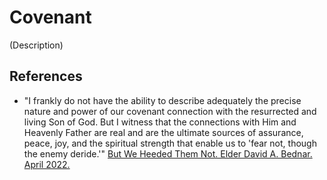 # Covenant

(Description)

## References
- "I frankly do not have the ability to describe adequately the precise nature and power of our covenant connection with the resurrected and living Son of God. But I witness that the connections with Him and Heavenly Father are real and are the ultimate sources of assurance, peace, joy, and the spiritual strength that enable us to 'fear not, though the enemy deride.'" [But We Heeded Them Not. Elder David A. Bednar. April 2022.](https://www.churchofjesuschrist.org/study/general-conference/2022/04/14bednar?id=p10&lang=eng#p10)